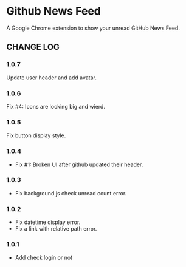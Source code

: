 Github News Feed
================

A Google Chrome extension to show your unread GitHub News Feed.


## CHANGE LOG

### 1.0.7

Update user header and add avatar.

### 1.0.6

Fix #4: Icons are looking big and wierd.

### 1.0.5

Fix button display style.

### 1.0.4

* Fix #1: Broken UI after github updated their header.

### 1.0.3

* Fix background.js check unread count error.

### 1.0.2

* Fix datetime display error.
* Fix a link with relative path error.

### 1.0.1

* Add check login or not
